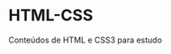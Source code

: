 # HTML-CSS
 Conteúdos de HTML e CSS3 para estudo

 <a href='https://andrericardo465.github.io/HTML-CSS/HTML/exercicios/ex021/index.html'>
